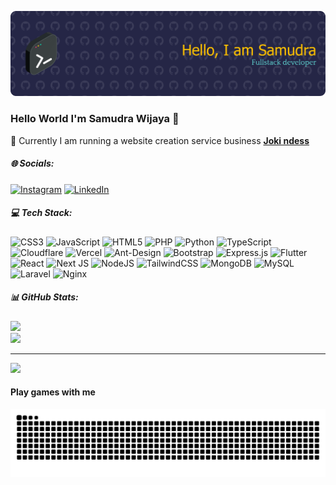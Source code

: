 ![Samudra Wijaya](img/github-header-banner.png)

<!-- **SamudraWijayas/SamudraWijayas** is a ✨ _special_ ✨ repository because its `README.md` (this file) appears on your GitHub profile.

Here are some ideas to get you started: -->

<!-- - 🌱 I’m currently learning ...
- 👯 I’m looking to collaborate on ...
- 🤔 I’m looking for help with ...
- 💬 Ask me about ...
- 📫 How to reach me: ...
- 😄 Pronouns: ...
- ⚡ Fun fact: ... -->

### Hello World I'm Samudra Wijaya 👋

🔭 Currently I am running a website creation service business [**Joki ndess**](https://www.jokindess.com/)

##### 🌐 Socials:

[![Instagram](https://img.shields.io/badge/Instagram-%23E4405F.svg?logo=Instagram&logoColor=white)](https://instagram.com/samudrawjya_) [![LinkedIn](https://img.shields.io/badge/LinkedIn-%230077B5.svg?logo=linkedin&logoColor=white)](https://linkedin.com/in/samodra-wijaya-samdoria)

##### 💻 Tech Stack:

![CSS3](https://img.shields.io/badge/css3-%231572B6.svg?style=for-the-badge&logo=css3&logoColor=white) ![JavaScript](https://img.shields.io/badge/javascript-%23323330.svg?style=for-the-badge&logo=javascript&logoColor=%23F7DF1E) ![HTML5](https://img.shields.io/badge/html5-%23E34F26.svg?style=for-the-badge&logo=html5&logoColor=white) ![PHP](https://img.shields.io/badge/php-%23777BB4.svg?style=for-the-badge&logo=php&logoColor=white) ![Python](https://img.shields.io/badge/python-3670A0?style=for-the-badge&logo=python&logoColor=ffdd54) ![TypeScript](https://img.shields.io/badge/typescript-%23007ACC.svg?style=for-the-badge&logo=typescript&logoColor=white) ![Cloudflare](https://img.shields.io/badge/Cloudflare-F38020?style=for-the-badge&logo=Cloudflare&logoColor=white) ![Vercel](https://img.shields.io/badge/vercel-%23000000.svg?style=for-the-badge&logo=vercel&logoColor=white) ![Ant-Design](https://img.shields.io/badge/-AntDesign-%230170FE?style=for-the-badge&logo=ant-design&logoColor=white) ![Bootstrap](https://img.shields.io/badge/bootstrap-%238511FA.svg?style=for-the-badge&logo=bootstrap&logoColor=white) ![Express.js](https://img.shields.io/badge/express.js-%23404d59.svg?style=for-the-badge&logo=express&logoColor=%2361DAFB) ![Flutter](https://img.shields.io/badge/Flutter-%2302569B.svg?style=for-the-badge&logo=Flutter&logoColor=white) ![React](https://img.shields.io/badge/react-%2320232a.svg?style=for-the-badge&logo=react&logoColor=%2361DAFB) ![Next JS](https://img.shields.io/badge/Next-black?style=for-the-badge&logo=next.js&logoColor=white) ![NodeJS](https://img.shields.io/badge/node.js-6DA55F?style=for-the-badge&logo=node.js&logoColor=white) ![TailwindCSS](https://img.shields.io/badge/tailwindcss-%2338B2AC.svg?style=for-the-badge&logo=tailwind-css&logoColor=white) ![MongoDB](https://img.shields.io/badge/MongoDB-%234ea94b.svg?style=for-the-badge&logo=mongodb&logoColor=white) ![MySQL](https://img.shields.io/badge/mysql-4479A1.svg?style=for-the-badge&logo=mysql&logoColor=white) ![Laravel](https://img.shields.io/badge/laravel-%23FF2D20.svg?style=for-the-badge&logo=laravel&logoColor=white) ![Nginx](https://img.shields.io/badge/nginx-%23009639.svg?style=for-the-badge&logo=nginx&logoColor=white)

##### 📊 GitHub Stats:

![](https://nirzak-streak-stats.vercel.app/?user=SamudraWijayas&theme=tokyonight&hide_border=false)<br/>
![](https://github-readme-stats.vercel.app/api/top-langs/?username=SamudraWijayas&theme=tokyonight&hide_border=false&include_all_commits=true&count_private=true&layout=compact)

---

[![](https://visitcount.itsvg.in/api?id=SamudraWijayas&icon=0&color=0)](https://visitcount.itsvg.in)

<!-- Proudly created with GPRM ( https://gprm.itsvg.in ) -->
#### Play games with me


<img src="https://raw.githubusercontent.com/SamudraWijayas/SamudraWijayas/output/snake.svg" alt="Snake animation" />


###
